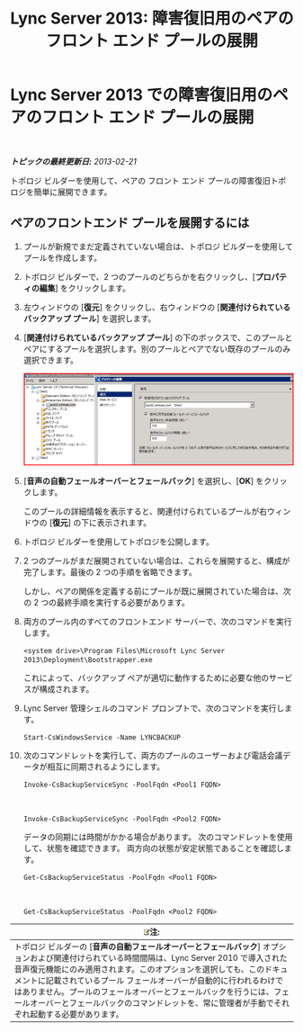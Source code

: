 ﻿---
title: 'Lync Server 2013: 障害復旧用のペアのフロント エンド プールの展開'
TOCTitle: 障害復旧用のペアのフロント エンド プールの展開
ms:assetid: 2f12467c-8b90-43e6-831b-a0b096427f17
ms:mtpsurl: https://technet.microsoft.com/ja-jp/library/JJ204773(v=OCS.15)
ms:contentKeyID: 48271621
ms.date: 05/19/2016
mtps_version: v=OCS.15
ms.translationtype: HT
---

# Lync Server 2013 での障害復旧用のペアのフロント エンド プールの展開

 

_**トピックの最終更新日:** 2013-02-21_

トポロジ ビルダーを使用して、ペアの フロント エンド プールの障害復旧トポロジを簡単に展開できます。

## ペアのフロントエンド プールを展開するには

1.  プールが新規でまだ定義されていない場合は、トポロジ ビルダーを使用してプールを作成します。

2.  トポロジ ビルダーで、2 つのプールのどちらかを右クリックし、\[**プロパティの編集**\] をクリックします。

3.  左ウィンドウの \[**復元**\] をクリックし、右ウィンドウの \[**関連付けられているバックアップ プール**\] を選択します。

4.  \[**関連付けられているバックアップ プール**\] の下のボックスで、このプールとペアにするプールを選択します。別のプールとペアでない既存のプールのみ選択できます。
    
    ![\[復元\] ダイアログ](images/JJ204773.36080581-db76-497d-bf9e-f02b39574d0e(OCS.15).png "[復元] ダイアログ")  

5.  \[**音声の自動フェールオーバーとフェールバック**\] を選択し、\[**OK**\] をクリックします。
    
    このプールの詳細情報を表示すると、関連付けられているプールが右ウィンドウの \[**復元**\] の下に表示されます。

6.  トポロジ ビルダーを使用してトポロジを公開します。

7.  2 つのプールがまだ展開されていない場合は、これらを展開すると、構成が完了します。最後の 2 つの手順を省略できます。
    
    しかし、ペアの関係を定義する前にプールが既に展開されていた場合は、次の 2 つの最終手順を実行する必要があります。

8.  両方のプール内のすべてのフロントエンド サーバーで、次のコマンドを実行します。
    
        <system drive>\Program Files\Microsoft Lync Server 2013\Deployment\Bootstrapper.exe 
    
    これによって、バックアップ ペアが適切に動作するために必要な他のサービスが構成されます。

9.  Lync Server 管理シェルのコマンド プロンプトで、次のコマンドを実行します。
    
        Start-CsWindowsService -Name LYNCBACKUP

10. 次のコマンドレットを実行して、両方のプールのユーザーおよび電話会議データが相互に同期されるようにします。
    
        Invoke-CsBackupServiceSync -PoolFqdn <Pool1 FQDN>

       &nbsp;
    
        Invoke-CsBackupServiceSync -PoolFqdn <Pool2 FQDN>
    
    データの同期には時間がかかる場合があります。 次のコマンドレットを使用して、状態を確認できます。 両方向の状態が安定状態であることを確認します。
    
        Get-CsBackupServiceStatus -PoolFqdn <Pool1 FQDN>

       &nbsp;
    
        Get-CsBackupServiceStatus -PoolFqdn <Pool2 FQDN>

<table>
<thead>
<tr class="header">
<th><img src="images/Gg412781.note(OCS.15).gif" title="note" alt="note" />注:</th>
</tr>
</thead>
<tbody>
<tr class="odd">
<td>トポロジ ビルダーの [<strong>音声の自動フェールオーバーとフェールバック</strong>] オプションおよび関連付けられている時間間隔は、Lync Server 2010 で導入された音声復元機能にのみ適用されます。このオプションを選択しても、このドキュメントに記載されているプール フェールオーバーが自動的に行われるわけではありません。プールのフェールオーバーとフェールバックを行うには、フェールオーバーとフェールバックのコマンドレットを、常に管理者が手動でそれぞれ起動する必要があります。</td>
</tr>
</tbody>
</table>


